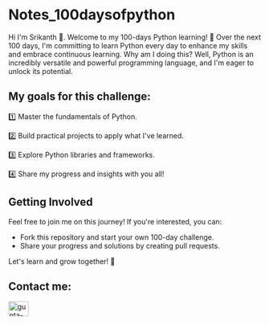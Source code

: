 # Notes_100daysofpython

Hi I'm Srikanth 👋. Welcome to my 100-days Python learning! 🚀 Over the next 100 days, I'm committing to learn Python every day to enhance my skills and embrace continuous learning. Why am I doing this? Well, Python is an incredibly versatile and powerful programming language, and I'm eager to unlock its potential.

## My goals for this challenge:
 1️⃣ Master the fundamentals of Python.
 
 2️⃣ Build practical projects to apply what I've learned.
 
 3️⃣ Explore Python libraries and frameworks.
 
 4️⃣ Share my progress and insights with you all!

## Getting Involved

Feel free to join me on this journey! If you're interested, you can:

- Fork this repository and start your own 100-day challenge.
- Share your progress and solutions by creating pull requests.

Let's learn and grow together! 🌱

## Contact me:
<p align="left">
<a href="https://linkedin.com/in/gunta-srikanth" target="blank"><img align="center" src="https://raw.githubusercontent.com/rahuldkjain/github-profile-readme-generator/master/src/images/icons/Social/linked-in-alt.svg" alt="gunta-srikanth" height="30" width="40" /></a>
</p>